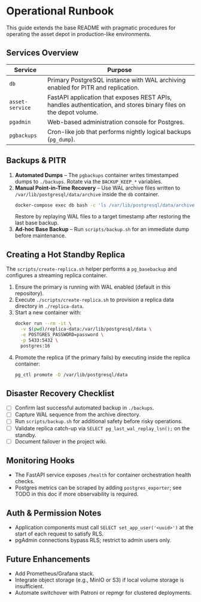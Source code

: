 # Operational Runbook

This guide extends the base README with pragmatic procedures for operating the asset depot in production-like environments.

## Services Overview

| Service | Purpose |
|---------|---------|
| `db` | Primary PostgreSQL instance with WAL archiving enabled for PITR and replication. |
| `asset-service` | FastAPI application that exposes REST APIs, handles authentication, and stores binary files on the depot volume. |
| `pgadmin` | Web-based administration console for Postgres. |
| `pgbackups` | Cron-like job that performs nightly logical backups (`pg_dump`). |

## Backups & PITR

1. **Automated Dumps** – The `pgbackups` container writes timestamped dumps to `./backups`. Rotate via the `BACKUP_KEEP_*` variables.
2. **Manual Point-in-Time Recovery** – Use WAL archive files written to `/var/lib/postgresql/data/archive` inside the `db` container.
   ```bash
   docker-compose exec db bash -c 'ls /var/lib/postgresql/data/archive'
   ```
   Restore by replaying WAL files to a target timestamp after restoring the last base backup.
3. **Ad-hoc Base Backup** – Run `scripts/backup.sh` for an immediate dump before maintenance.

## Creating a Hot Standby Replica

The `scripts/create-replica.sh` helper performs a `pg_basebackup` and configures a streaming replica container.

1. Ensure the primary is running with WAL enabled (default in this repository).
2. Execute `./scripts/create-replica.sh` to provision a replica data directory in `./replica-data`.
3. Start a new container with:
   ```bash
   docker run --rm -it \
     -v $(pwd)/replica-data:/var/lib/postgresql/data \
     -e POSTGRES_PASSWORD=password \
     -p 5433:5432 \
     postgres:16
   ```
4. Promote the replica (if the primary fails) by executing inside the replica container:
   ```bash
   pg_ctl promote -D /var/lib/postgresql/data
   ```

## Disaster Recovery Checklist

- [ ] Confirm last successful automated backup in `./backups`.
- [ ] Capture WAL sequence from the archive directory.
- [ ] Run `scripts/backup.sh` for additional safety before risky operations.
- [ ] Validate replica catch-up via `SELECT pg_last_wal_replay_lsn();` on the standby.
- [ ] Document failover in the project wiki.

## Monitoring Hooks

- The FastAPI service exposes `/health` for container orchestration health checks.
- Postgres metrics can be scraped by adding `postgres_exporter`; see TODO in this doc if more observability is required.

## Auth & Permission Notes

- Application components must call `SELECT set_app_user('<uuid>')` at the start of each request to satisfy RLS.
- pgAdmin connections bypass RLS; restrict to admin users only.

## Future Enhancements

- Add Prometheus/Grafana stack.
- Integrate object storage (e.g., MinIO or S3) if local volume storage is insufficient.
- Automate switchover with Patroni or repmgr for clustered deployments.
